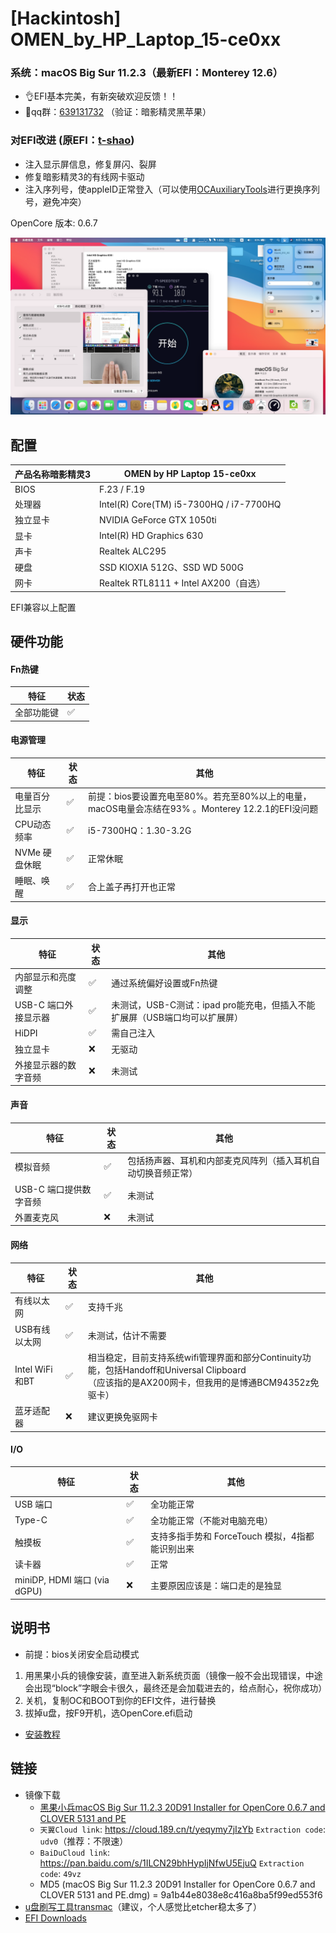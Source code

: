 # [Hackintosh] OMEN_by_HP_Laptop_15-ce0xx
### 系统：macOS Big Sur 11.2.3（最新EFI：Monterey 12.6）
- 👌EFI基本完美，有新突破欢迎反馈！！
- 🤪qq群：<a href="https://jq.qq.com/?_wv=1027&k=qxSfoaw7">639131732</a> （验证：暗影精灵黑苹果）

### 对EFI改进 (原EFI：<a href="https://github.com/t-shao">t-shao</a>)
- 注入显示屏信息，修复屏闪、裂屏
- 修复暗影精灵3的有线网卡驱动
- 注入序列号，使appleID正常登入（可以使用<a href="https://github.com/ic005k/QtOpenCoreConfig/releases">OCAuxiliaryTools</a>进行更换序列号，避免冲突）

OpenCore 版本: 0.6.7

![](images/screenshot.png)

## 配置
| 产品名称暗影精灵3 | OMEN by HP Laptop 15-ce0xx                |
| ----------------- | ----------------------------------------- |
| BIOS              | F.23 / F.19                               |
| 处理器            | Intel(R) Core(TM) i5-7300HQ / i7-7700HQ   |
| 独立显卡          | NVIDIA GeForce GTX 1050ti                 |
| 显卡              | Intel(R) HD Graphics 630                  |
| 声卡              | Realtek ALC295                            |
| 硬盘              | SSD KIOXIA 512G、SSD WD 500G               |
| 网卡              | Realtek RTL8111 + Intel AX200（自选）      |

EFI兼容以上配置


## 硬件功能
#### Fn热键
| 特征 | 状态 |
| --- | --- |
| 全部功能键 |✅|

#### 电源管理
| 特征 | 状态 | 其他 |
| --- | --- | --- |
|电量百分比显示|✅| 前提：bios要设置充电至80%。若充至80%以上的电量，macOS电量会冻结在93% 。Monterey 12.2.1的EFI没问题|
| CPU动态频率 |✅| i5-7300HQ：1.30-3.2G |
| NVMe 硬盘休眠 |✅| 正常休眠 |
| 睡眠、唤醒 |✅| 合上盖子再打开也正常 |

#### 显示
| 特征 | 状态 | 其他 |
| --- | --- | --- |
|内部显示和亮度调整|✅| 通过系统偏好设置或Fn热键 |
|USB-C 端口外接显示器|✅|未测试，USB-C测试：ipad pro能充电，但插入不能扩展屏（USB端口均可以扩展屏） |
|HiDPI|✅| 需自己注入|
| 独立显卡 |❌| 无驱动 |
| 外接显示器的数字音频 |❌| 未测试 |

#### 声音
| 特征 | 状态 | 其他 |
| --- | --- | --- |
|模拟音频|✅| 包括扬声器、耳机和内部麦克风阵列（插入耳机自动切换音频正常） |
|USB-C 端口提供数字音频|✅|未测试 |
| 外置麦克风 |❌| 未测试 |

#### 网络
| 特征 | 状态 | 其他 |
| --- | --- | --- |
|有线以太网|✅| 支持千兆 |
|USB有线以太网|✅|未测试，估计不需要|
|Intel WiFi和BT|✅|相当稳定，目前支持系统wifi管理界面和部分Continuity功能，包括Handoff和Universal Clipboard </br>（应该指的是AX200网卡，但我用的是博通BCM94352z免驱卡）|
|蓝牙适配器|❌|建议更换免驱网卡|

#### I/O
| 特征 | 状态 | 其他 |
| --- | --- | --- |
|USB 端口|✅| 全功能正常 |
|Type-C|✅|全功能正常（不能对电脑充电） |
|触摸板|✅| 支持多指手势和 ForceTouch 模拟，4指都能识别出来|
|读卡器 |✅|  正常|
| miniDP, HDMI 端口 (via dGPU) |❌| 主要原因应该是：端口走的是独显 |

## 说明书
- 前提：bios关闭安全启动模式

1. 用黑果小兵的镜像安装，直至进入新系统页面（镜像一般不会出现错误，中途会出现“block”字眼会卡很久，最终还是会加载进去的，给点耐心，祝你成功）
2. 关机，复制OC和BOOT到你的EFI文件，进行替换
3. 拔掉u盘，按F9开机，选OpenCore.efi启动
- <a href="https://github.com/Howardnm/HP-OMEN-3-Hackintosh-Bigsur/blob/main/images/install%20bigsur%20guide.md">安装教程</a>

## 链接
- 镜像下载
  - <a href="https://blog.daliansky.net/macOS-BigSur-11.2.3-20D91-Release-version-with-OC-0.6.7-and-Clover-5131-and-PE-original-image.html">黑果小兵macOS Big Sur 11.2.3 20D91 Installer for OpenCore 0.6.7 and CLOVER 5131 and PE</a>
  - `天翼Cloud link`: <https://cloud.189.cn/t/yeqymy7jIzYb> `Extraction code`: `udv0`（推荐：不限速）
  - `BaiDuCloud link`: <https://pan.baidu.com/s/1ILCN29bhHypIjNfwU5EjuQ> `Extraction code`: `49vz`
  - MD5 (macOS Big Sur 11.2.3 20D91 Installer for OpenCore 0.6.7 and CLOVER 5131 and PE.dmg) = 9a1b44e8038e8c416a8ba5f99ed553f6
- <a href="https://www.acutesystems.com/tmac/tmsetup.zip">u盘刷写工具transmac</a>（建议，个人感觉比etcher稳太多了）
- <a href="https://github.com/Howardnm/HP-OMEN-3-Hackintosh-Bigsur-Monterey/releases">EFI Downloads</a>
